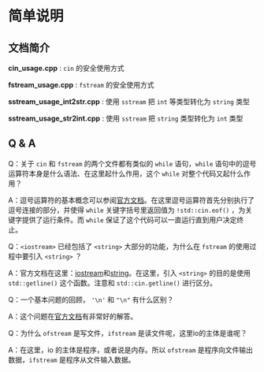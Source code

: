 # 简单说明

## 文档简介

**cin_usage.cpp** : `cin` 的安全使用方式

**fstream_usage.cpp** : `fstream` 的安全使用方式

**sstream_usage_int2str.cpp** : 使用 `sstream` 把 `int` 等类型转化为 `string` 类型

**sstream_usage_str2int.cpp** : 使用 `sstream` 把 `string` 类型转化为 `int` 类型

## Q & A

Q：关于 `cin` 和 `fstream` 的两个文件都有类似的 `while` 语句，`while` 语句中的逗号运算符本身是什么语法、在这里起什么作用，这个 `while` 对整个代码又起什么作用？

A：逗号运算符的基本概念可以参阅[官方文档](https://learn.microsoft.com/zh-cn/cpp/cpp/comma-operator)。在这里逗号运算符首先分别执行了逗号连接的部分，并使得 `while` 关键字括号里返回值为 `!std::cin.eof()` ，为关键字提供了运行条件。而 `while` 保证了这个代码可以一直运行直到用户决定终止。

Q：`<iostream>` 已经包括了 `<string>` 大部分的功能，为什么在 `fstream` 的使用过程中要引入 `<string>` ？

A：官方文档在这里：[iostream](https://learn.microsoft.com/zh-cn/cpp/standard-library/iostream)和[string](https://learn.microsoft.com/zh-cn/cpp/standard-library/string)。在这里，引入 `<string>` 的目的是使用 `std::getline()` 这个函数。注意和 `std::cin.getline()` 进行区分。

Q：一个基本问题的回顾， `'\n'` 和 `"\n"` 有什么区别？

A：这个问题在[官方文档](https://learn.microsoft.com/zh-cn/cpp/cpp/string-and-character-literals-cpp)有非常好的解答。

Q：为什么 `ofstream` 是写文件，`ifstream` 是读文件呢，这里io的主体是谁呢？

A：在这里，io 的主体是程序，或者说是内存。所以 `ofstream` 是程序向文件输出数据，`ifstream` 是程序从文件输入数据。
